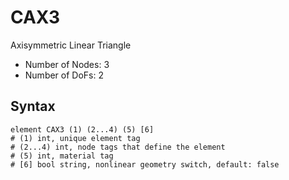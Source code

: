# CAX3

Axisymmetric Linear Triangle

* Number of Nodes: 3
* Number of DoFs: 2

## Syntax

```
element CAX3 (1) (2...4) (5) [6]
# (1) int, unique element tag
# (2...4) int, node tags that define the element
# (5) int, material tag
# [6] bool string, nonlinear geometry switch, default: false
```
